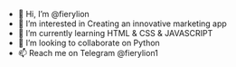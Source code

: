 - 👋 Hi, I’m @fierylion
- 👀 I’m interested in Creating an innovative marketing app
- 🌱 I’m currently learning HTML  & CSS & JAVASCRIPT
- 💞️ I’m looking to collaborate on Python
- 📫 Reach me on Telegram @fierylion1

<!---
fierylion/fierylion is a ✨ special ✨ repository because its `README.md` (this file) appears on your GitHub profile.
You can click the Preview link to take a look at your changes.
--->
